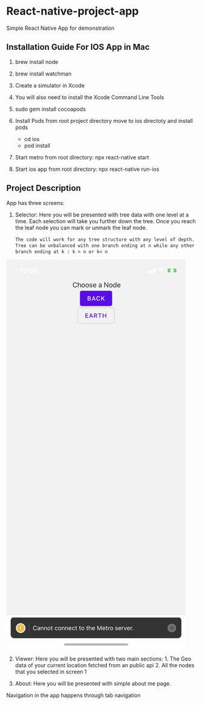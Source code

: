# React-native-project-app
Simple React Native App for demonstration


## Installation Guide For IOS App in Mac
1. brew install node
2. brew install watchman
3. Create a simulator in Xcode 
4. You will also need to install the Xcode Command Line Tools
5. sudo gem install cocoapods

6. Install Pods 
    from root project directory move to ios directoty and install pods 
    * cd ios
    * pod install
7. Start metro from root directory:  npx react-native start
8. Start ios app from root directory: npx react-native run-ios

## Project Description
 
 App has three screens:
 1. Selector: 
        Here you will be presented with tree data with one level at a time. Each selection will take you further down the tree.
        Once you reach the leaf node you can mark or unmark the leaf node.

        The code will work for any tree structure with any level of depth. Tree can be unbalanced with one branch ending at n while any other branch ending at k : k > n or k< n

 ![alt text](https://github.com/prana-magar/React-native-project-app/blob/main/screenshots/RootNode.PNG?raw=true)

 2. Viewer:
        Here you will be presented with two main sections:
        1. The Geo data of your current location fetched from an public api
        2. All the nodes that you selected in screen 1
 
 3. About:
        Here you will be presented with simple about me page.

Navigation in the app happens through tab navigation